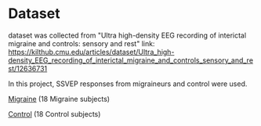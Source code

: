 # Dataset

dataset was collected from 
"Ultra high-density EEG recording of interictal migraine and controls: sensory and rest"
link: https://kilthub.cmu.edu/articles/dataset/Ultra_high-density_EEG_recording_of_interictal_migraine_and_controls_sensory_and_rest/12636731

In this project, SSVEP responses from migraineurs and control were used.

[Migraine](https://drive.google.com/drive/folders/11s6nZlc7vT3LAmCsi9fv24Vgg-NWR9Hv?usp=sharing) (18 Migraine subjects)

[Control](https://drive.google.com/drive/folders/11v-6jAimU0NAu_6FUbXC3j4yJtd4440t?usp=sharing) (18 Control subjects)
